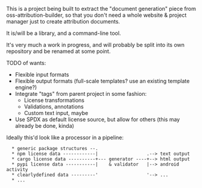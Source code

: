 This is a project being built to extract the "document generation" piece from oss-attribution-builder, so that you don't need a whole website & project manager just to create attribution documents.

It is/will be a library, and a command-line tool.

It's very much a work in progress, and will probably be split into its own repository and be renamed at some point.

TODO of wants:

* Flexible input formats
* Flexible output formats (full-scale templates? use an existing template engine?)
* Integrate "tags" from parent project in some fashion:
  * License transformations
  * Validations, annotations
  * Custom text input, maybe
* Use SPDX as default license source, but allow for others (this may already be done, kinda)

Ideally this'd look like a processor in a pipeline:

```
  * generic package structures --.
  * npm license data ------------|                  .--> text output
  * cargo license data ----------+--- generator ----+--> html output
  * pypi license data -----------|    & validator   |--> android activity
  * clearlydefined data ---------'                  '--> ...
  * ...
```